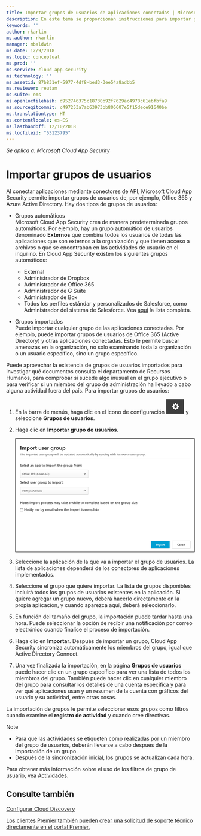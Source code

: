 ```yaml
---
title: Importar grupos de usuarios de aplicaciones conectadas | Microsoft Docs
description: En este tema se proporcionan instrucciones para importar grupos de usuarios en Cloud App Security.
keywords: ''
author: rkarlin
ms.author: rkarlin
manager: mbaldwin
ms.date: 12/9/2018
ms.topic: conceptual
ms.prod: ''
ms.service: cloud-app-security
ms.technology: ''
ms.assetid: 87b831ef-5977-4df8-bed3-3ee54a8adbb5
ms.reviewer: reutam
ms.suite: ems
ms.openlocfilehash: d952746375c18730b92f7629ac4978c61ebfbfa9
ms.sourcegitcommit: c497253a7ab63973bb806607e5f15dece91640be
ms.translationtype: HT
ms.contentlocale: es-ES
ms.lasthandoff: 12/10/2018
ms.locfileid: "53123795"
---
```

*Se aplica a: Microsoft Cloud App Security*
   
# <a name="import-user-groups"></a>Importar grupos de usuarios

Al conectar aplicaciones mediante conectores de API, Microsoft Cloud App Security permite importar grupos de usuarios de, por ejemplo, Office 365 y Azure Active Directory.
Hay dos tipos de grupos de usuarios: 
- Grupos automáticos </br>Microsoft Cloud App Security crea de manera predeterminada grupos automáticos. Por ejemplo, hay un grupo automático de usuarios denominado **Externos** que combina todos los usuarios de todas las aplicaciones que son externos a la organización y que tienen acceso a archivos o que se encontraban en las actividades de usuario en el inquilino.
 En Cloud App Security existen los siguientes grupos automáticos:
  - External
  - Administrador de Dropbox
  - Administrador de Office 365
  - Administrador de G Suite
  - Administrador de Box
  - Todos los perfiles estándar y personalizados de Salesforce, como Administrador del sistema de Salesforce. Vea [aquí](https://help.salesforce.com/articleView?id=standard_profiles.htm&language=en&type=0) la lista completa.

- Grupos importados</br>Puede importar cualquier grupo de las aplicaciones conectadas. Por ejemplo, puede importar grupos de usuarios de Office 365 (Active Directory) y otras aplicaciones conectadas. Esto le permite buscar amenazas en la organización, no solo examinando toda la organización o un usuario específico, sino un grupo específico. 

Puede aprovechar la existencia de grupos de usuarios importados para investigar qué documentos consulta el departamento de Recursos Humanos, para comprobar si sucede algo inusual en el grupo ejecutivo o para verificar si un miembro del grupo de administración ha llevado a cabo alguna actividad fuera del país. Para importar grupos de usuarios:

1. En la barra de menús, haga clic en el icono de configuración ![icono de configuración](./media/settings-icon.png "icono de configuración") y seleccione **Grupos de usuarios**.
2. Haga clic en **Importar grupo de usuarios**.

   ![Importar grupos de usuarios](./media/user-groups-add.png)

3. Seleccione la aplicación de la que va a importar el grupo de usuarios. La lista de aplicaciones dependerá de los conectores de aplicaciones implementados.
4. Seleccione el grupo que quiere importar. La lista de grupos disponibles incluirá todos los grupos de usuarios existentes en la aplicación. Si quiere agregar un grupo nuevo, deberá hacerlo directamente en la propia aplicación, y cuando aparezca aquí, deberá seleccionarlo.
5. En función del tamaño del grupo, la importación puede tardar hasta una hora. Puede seleccionar la opción de recibir una notificación por correo electrónico cuando finalice el proceso de importación.
6. Haga clic en **Importar**. Después de importar un grupo, Cloud App Security sincroniza automáticamente los miembros del grupo, igual que Active Directory Connect.
7. Una vez finalizada la importación, en la página **Grupos de usuarios** puede hacer clic en un grupo específico para ver una lista de todos los miembros del grupo. También puede hacer clic en cualquier miembro del grupo para consultar los detalles de una cuenta específica y para ver qué aplicaciones usan y un resumen de la cuenta con gráficos del usuario y su actividad, entre otras cosas.

La importación de grupos le permite seleccionar esos grupos como filtros cuando examine el **registro de actividad** y cuando cree directivas. 

> [!NOTE]
> - Para que las actividades se etiqueten como realizadas por un miembro del grupo de usuarios, deberán llevarse a cabo después de la importación de un grupo.
> - Después de la sincronización inicial, los grupos se actualizan cada hora.

Para obtener más información sobre el uso de los filtros de grupo de usuario, vea [Actividades](activity-filters.md).


    
## <a name="see-also"></a>Consulte también  
[Configurar Cloud Discovery](set-up-cloud-discovery.md)   

[Los clientes Premier también pueden crear una solicitud de soporte técnico directamente en el portal Premier.](https://premier.microsoft.com/)  
  
  